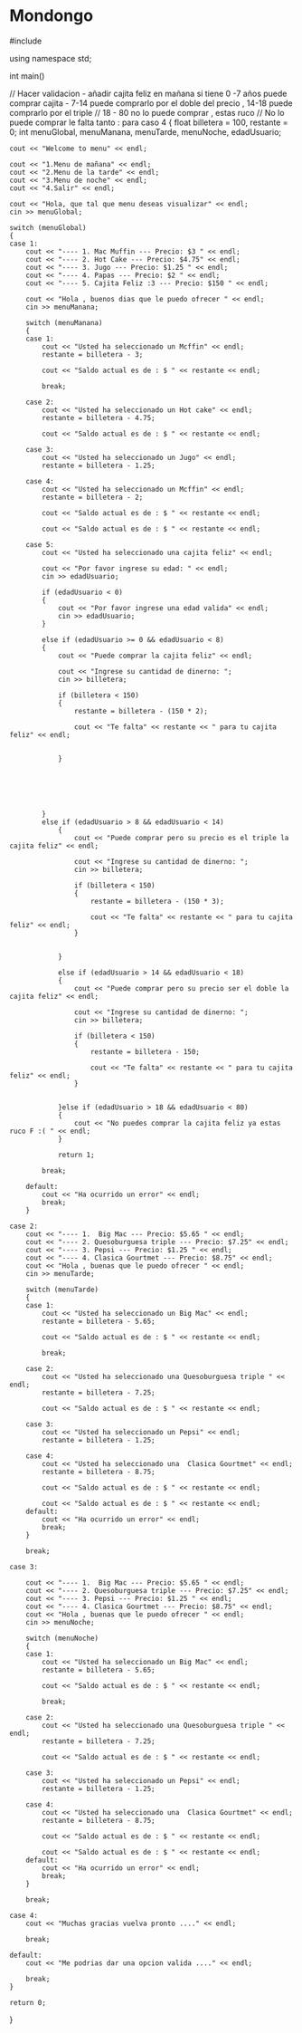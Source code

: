 # Mondongo

#include <iostream>

using namespace std;

int main()

// Hacer validacion - añadir cajita feliz en mañana si tiene 0 -7 años puede comprar cajita - 7-14 puede comprarlo por el doble del precio , 14-18 puede comprarlo por el triple
//  18 - 80 no lo puede comprar , estas ruco
//  No lo puede comprar le falta tanto : para caso 4
{
    float billetera = 100, restante = 0;
    int menuGlobal, menuManana, menuTarde, menuNoche, edadUsuario;

    cout << "Welcome to menu" << endl;

    cout << "1.Menu de mañana" << endl;
    cout << "2.Menu de la tarde" << endl;
    cout << "3.Menu de noche" << endl;
    cout << "4.Salir" << endl;

    cout << "Hola, que tal que menu deseas visualizar" << endl;
    cin >> menuGlobal;

    switch (menuGlobal)
    {
    case 1:
        cout << "---- 1. Mac Muffin --- Precio: $3 " << endl;
        cout << "---- 2. Hot Cake --- Precio: $4.75" << endl;
        cout << "---- 3. Jugo --- Precio: $1.25 " << endl;
        cout << "---- 4. Papas --- Precio: $2 " << endl;
        cout << "---- 5. Cajita Feliz :3 --- Precio: $150 " << endl;

        cout << "Hola , buenos dias que le puedo ofrecer " << endl;
        cin >> menuManana;

        switch (menuManana)
        {
        case 1:
            cout << "Usted ha seleccionado un Mcffin" << endl;
            restante = billetera - 3;

            cout << "Saldo actual es de : $ " << restante << endl;

            break;

        case 2:
            cout << "Usted ha seleccionado un Hot cake" << endl;
            restante = billetera - 4.75;

            cout << "Saldo actual es de : $ " << restante << endl;

        case 3:
            cout << "Usted ha seleccionado un Jugo" << endl;
            restante = billetera - 1.25;

        case 4:
            cout << "Usted ha seleccionado un Mcffin" << endl;
            restante = billetera - 2;

            cout << "Saldo actual es de : $ " << restante << endl;

            cout << "Saldo actual es de : $ " << restante << endl;

        case 5:
            cout << "Usted ha seleccionado una cajita feliz" << endl;

            cout << "Por favor ingrese su edad: " << endl;
            cin >> edadUsuario;

            if (edadUsuario < 0)
            {
                cout << "Por favor ingrese una edad valida" << endl;
                cin >> edadUsuario;
            }
            
            else if (edadUsuario >= 0 && edadUsuario < 8)
            {
                cout << "Puede comprar la cajita feliz" << endl;

                cout << "Ingrese su cantidad de dinerno: ";
                cin >> billetera;

                if (billetera < 150)
                {
                    restante = billetera - (150 * 2);

                    cout << "Te falta" << restante << " para tu cajita feliz" << endl;

                
                }

                

                

              
            }
            else if (edadUsuario > 8 && edadUsuario < 14)
                {
                    cout << "Puede comprar pero su precio es el triple la cajita feliz" << endl;

                    cout << "Ingrese su cantidad de dinerno: ";
                    cin >> billetera;

                    if (billetera < 150)
                    {
                        restante = billetera - (150 * 3);

                        cout << "Te falta" << restante << " para tu cajita feliz" << endl;
                    }

                   
                }

                else if (edadUsuario > 14 && edadUsuario < 18)
                {
                    cout << "Puede comprar pero su precio ser el doble la cajita feliz" << endl;

                    cout << "Ingrese su cantidad de dinerno: ";
                    cin >> billetera;

                    if (billetera < 150)
                    {
                        restante = billetera - 150;

                        cout << "Te falta" << restante << " para tu cajita feliz" << endl;
                    }

                   
                }else if (edadUsuario > 18 && edadUsuario < 80)
                {
                    cout << "No puedes comprar la cajita feliz ya estas ruco F :( " << endl;
                }

                return 1; 

            break;

        default:
            cout << "Ha ocurrido un error" << endl;
            break;
        }

    case 2:
        cout << "---- 1.  Big Mac --- Precio: $5.65 " << endl;
        cout << "---- 2. Quesoburguesa triple --- Precio: $7.25" << endl;
        cout << "---- 3. Pepsi --- Precio: $1.25 " << endl;
        cout << "---- 4. Clasica Gourtmet --- Precio: $8.75" << endl;
        cout << "Hola , buenas que le puedo ofrecer " << endl;
        cin >> menuTarde;

        switch (menuTarde)
        {
        case 1:
            cout << "Usted ha seleccionado un Big Mac" << endl;
            restante = billetera - 5.65;

            cout << "Saldo actual es de : $ " << restante << endl;

            break;

        case 2:
            cout << "Usted ha seleccionado una Quesoburguesa triple " << endl;
            restante = billetera - 7.25;

            cout << "Saldo actual es de : $ " << restante << endl;

        case 3:
            cout << "Usted ha seleccionado un Pepsi" << endl;
            restante = billetera - 1.25;

        case 4:
            cout << "Usted ha seleccionado una  Clasica Gourtmet" << endl;
            restante = billetera - 8.75;

            cout << "Saldo actual es de : $ " << restante << endl;

            cout << "Saldo actual es de : $ " << restante << endl;
        default:
            cout << "Ha ocurrido un error" << endl;
            break;
        }

        break;

    case 3:

        cout << "---- 1.  Big Mac --- Precio: $5.65 " << endl;
        cout << "---- 2. Quesoburguesa triple --- Precio: $7.25" << endl;
        cout << "---- 3. Pepsi --- Precio: $1.25 " << endl;
        cout << "---- 4. Clasica Gourtmet --- Precio: $8.75" << endl;
        cout << "Hola , buenas que le puedo ofrecer " << endl;
        cin >> menuNoche;

        switch (menuNoche)
        {
        case 1:
            cout << "Usted ha seleccionado un Big Mac" << endl;
            restante = billetera - 5.65;

            cout << "Saldo actual es de : $ " << restante << endl;

            break;

        case 2:
            cout << "Usted ha seleccionado una Quesoburguesa triple " << endl;
            restante = billetera - 7.25;

            cout << "Saldo actual es de : $ " << restante << endl;

        case 3:
            cout << "Usted ha seleccionado un Pepsi" << endl;
            restante = billetera - 1.25;

        case 4:
            cout << "Usted ha seleccionado una  Clasica Gourtmet" << endl;
            restante = billetera - 8.75;

            cout << "Saldo actual es de : $ " << restante << endl;

            cout << "Saldo actual es de : $ " << restante << endl;
        default:
            cout << "Ha ocurrido un error" << endl;
            break;
        }

        break;

    case 4:
        cout << "Muchas gracias vuelva pronto ...." << endl;

        break;

    default:
        cout << "Me podrias dar una opcion valida ...." << endl;

        break;
    }

    return 0;
}
